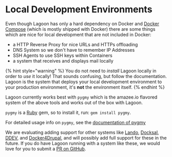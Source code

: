 # Local Development Environments

Even though Lagoon has only a hard dependency on Docker and [Docker Compose](https://docs.docker.com/compose/) \(which is mostly shipped with Docker\) there are some things which are nice for local development that are not included in Docker:

* a HTTP Reverse Proxy for nice URLs and HTTPs offloading
* DNS System so we don't have to remember IP Addresses
* SSH Agents to use SSH keys within Containers
* a system that receives and displays mail locally

{% hint style="warning" %}
You do not need to _install_ Lagoon locally in order to _use_ it locally! That sounds confusing, but follow the documentation. Lagoon is the system that deploys your local development environment to your production environment, it's **not** the environment itself. 
{% endhint %}

Lagoon currently works best with `pygmy` which is the amazee.io flavored system of the above tools and works out of the box with Lagoon.

`pygmy` is a [Ruby](https://www.ruby-lang.org/en/) gem, so to install it, run: `gem install pygmy`.

For detailed usage info on `pygmy`, see the [documentation of pygmy](https://pygmy.readthedocs.io/)

We are evaluating adding support for other systems like [Lando](https://lando.dev/), [Docksal](https://docksal.io/), [DDEV](https://www.ddev.com/ddev-local/), and [Docker4Drupal](https://wodby.com/docs/stacks/drupal/local/), and will possibly add full support for these in the future. If you do have Lagoon running with a system like these, we would love for you to submit a [PR on GitHub](https://github.com/amazeeio/pygmy).

